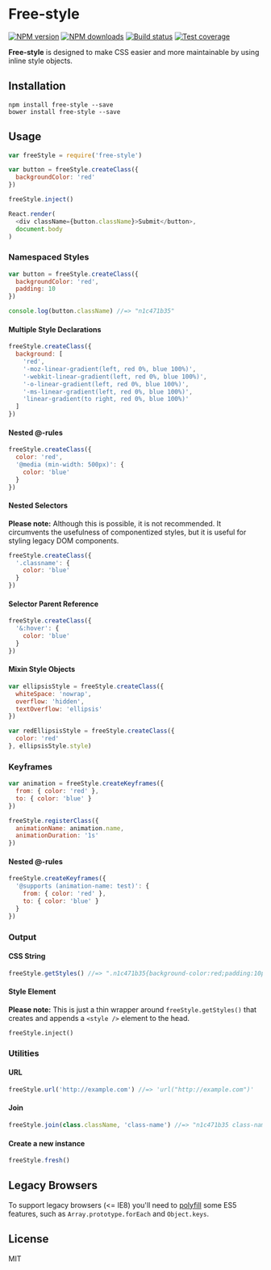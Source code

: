 # Free-style

[![NPM version][npm-image]][npm-url]
[![NPM downloads][downloads-image]][downloads-url]
[![Build status][travis-image]][travis-url]
[![Test coverage][coveralls-image]][coveralls-url]

**Free-style** is designed to make CSS easier and more maintainable by using inline style objects.

## Installation

```
npm install free-style --save
bower install free-style --save
```

## Usage

```js
var freeStyle = require('free-style')

var button = freeStyle.createClass({
  backgroundColor: 'red'
})

freeStyle.inject()

React.render(
  <div className={button.className}>Submit</button>,
  document.body
)
```

### Namespaced Styles

```js
var button = freeStyle.createClass({
  backgroundColor: 'red',
  padding: 10
})

console.log(button.className) //=> "n1c471b35"
```

#### Multiple Style Declarations

```js
freeStyle.createClass({
  background: [
    'red',
    '-moz-linear-gradient(left, red 0%, blue 100%)',
    '-webkit-linear-gradient(left, red 0%, blue 100%)',
    '-o-linear-gradient(left, red 0%, blue 100%)',
    '-ms-linear-gradient(left, red 0%, blue 100%)',
    'linear-gradient(to right, red 0%, blue 100%)'
  ]
})
```

#### Nested @-rules

```js
freeStyle.createClass({
  color: 'red',
  '@media (min-width: 500px)': {
    color: 'blue'
  }
})
```

#### Nested Selectors

**Please note:** Although this is possible, it is not recommended. It circumvents the usefulness of componentized styles, but it is useful for styling legacy DOM components.

```js
freeStyle.createClass({
  '.classname': {
    color: 'blue'
  }
})
```

#### Selector Parent Reference

```js
freeStyle.createClass({
  '&:hover': {
    color: 'blue'
  }
})
```

#### Mixin Style Objects

```js
var ellipsisStyle = freeStyle.createClass({
  whiteSpace: 'nowrap',
  overflow: 'hidden',
  textOverflow: 'ellipsis'
})

var redEllipsisStyle = freeStyle.createClass({
  color: 'red'
}, ellipsisStyle.style)
```

### Keyframes

```js
var animation = freeStyle.createKeyframes({
  from: { color: 'red' },
  to: { color: 'blue' }
})

freeStyle.registerClass({
  animationName: animation.name,
  animationDuration: '1s'
})
```

#### Nested @-rules

```js
freeStyle.createKeyframes({
  '@supports (animation-name: test)': {
    from: { color: 'red' },
    to: { color: 'blue' }
  }
})
```

### Output

#### CSS String

```js
freeStyle.getStyles() //=> ".n1c471b35{background-color:red;padding:10px;}"
```

#### Style Element

**Please note:** This is just a thin wrapper around `freeStyle.getStyles()` that creates and appends a `<style />` element to the head.

```
freeStyle.inject()
```

### Utilities

#### URL

```js
freeStyle.url('http://example.com') //=> 'url("http://example.com")'
```

#### Join

```js
freeStyle.join(class.className, 'class-name') //=> "n1c471b35 class-name"
```

#### Create a new instance

```js
freeStyle.fresh()
```

## Legacy Browsers

To support legacy browsers (<= IE8) you'll need to [polyfill](https://github.com/es-shims/es5-shim) some ES5 features, such as `Array.prototype.forEach` and `Object.keys`.

## License

MIT

[npm-image]: https://img.shields.io/npm/v/free-style.svg?style=flat
[npm-url]: https://npmjs.org/package/free-style
[downloads-image]: https://img.shields.io/npm/dm/free-style.svg?style=flat
[downloads-url]: https://npmjs.org/package/free-style
[travis-image]: https://img.shields.io/travis/blakeembrey/free-style.svg?style=flat
[travis-url]: https://travis-ci.org/blakeembrey/free-style
[coveralls-image]: https://img.shields.io/coveralls/blakeembrey/free-style.svg?style=flat
[coveralls-url]: https://coveralls.io/r/blakeembrey/free-style?branch=master
